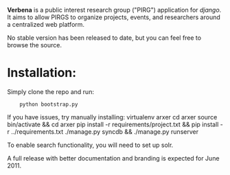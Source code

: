 **Verbena** is a public interest research group ("PIRG") application for
*django*. It aims to allow PIRGS to organize projects, events, and researchers
around a centralized web platform.

No stable version has been released to date, but you can feel free to browse
the source.

# Installation:

Simply clone the repo and run:
````
    python bootstrap.py
````
If you have issues, try manually installing:
    virtualenv arxer
    cd arxer
    source bin/activate && cd arxer
    pip install -r requirements/project.txt && pip install -r  ../requirements.txt
    ./manage.py syncdb && ./manage.py runserver

To enable search functionality, you will need to set up solr.

A full release with better documentation and branding is expected for June
2011.


